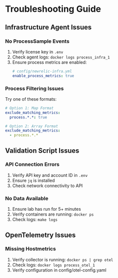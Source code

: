# Troubleshooting Guide

## Infrastructure Agent Issues

### No ProcessSample Events

1. Verify license key in `.env`
2. Check agent logs: `docker logs process_infra_1`
3. Ensure process metrics are enabled:
   ```yaml
   # config/newrelic-infra.yml
   enable_process_metrics: true
   ```

### Process Filtering Issues

Try one of these formats:

```yaml
# Option 1: Map Format
exclude_matching_metrics:
  process.*.*: true

# Option 2: Array Format
exclude_matching_metrics:
  - process.*.*
```

## Validation Script Issues

### API Connection Errors

1. Verify API key and account ID in `.env`
2. Ensure `jq` is installed
3. Check network connectivity to API

### No Data Available

1. Ensure lab has run for 5+ minutes
2. Verify containers are running: `docker ps`
3. Check logs: `make logs`

## OpenTelemetry Issues

### Missing Hostmetrics

1. Verify collector is running: `docker ps | grep otel`
2. Check logs: `docker logs process_otel_1`
3. Verify configuration in config/otel-config.yaml